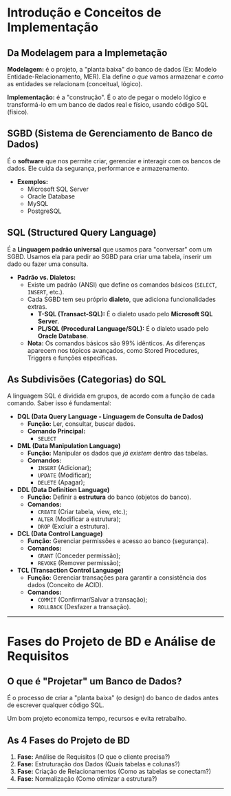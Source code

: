 # Introdução e Conceitos de Implementação

## Da Modelagem para a Implemetação

**Modelagem:** é o projeto, a "planta baixa" do banco de dados (Ex: Modelo Entidade-Relacionamento, MER). Ela define *o que* vamos armazenar e *como* as entidades se relacionam (conceitual, lógico).

**Implementação:** é a "construção". É o ato de pegar o modelo lógico e transformá-lo em um banco de dados real e físico, usando código SQL (físico).

## SGBD (Sistema de Gerenciamento de Banco de Dados)

É o **software** que nos permite criar, gerenciar e interagir com os bancos de dados. Ele cuida da segurança, performance e armazenamento.

- **Exemplos:**
    - Microsoft SQL Server
    - Oracle Database
    - MySQL
    - PostgreSQL

## SQL (Structured Query Language)

É a **Linguagem padrão universal** que usamos para "conversar" com um SGBD. Usamos ela para pedir ao SGBD para criar uma tabela, inserir um dado ou fazer uma consulta.

- **Padrão vs. Dialetos:**
    - Existe um padrão (ANSI) que define os comandos básicos (`SELECT`, `INSERT`, etc.).
    - Cada SGBD tem seu próprio **dialeto**, que adiciona funcionalidades extras.
        - **T-SQL (Transact-SQL):** É o dialeto usado pelo **Microsoft SQL Server**.
        - **PL/SQL (Procedural Language/SQL):** É o dialeto usado pelo **Oracle Database**.
    - **Nota:** Os comandos básicos são 99% idênticos. As diferenças aparecem nos tópicos avançados, como Stored Procedures, Triggers e funções específicas.

## As Subdivisões (Categorias) do SQL

A linguagem SQL é dividida em grupos, de acordo com a função de cada comando. Saber isso é fundamental:

- **DQL (Data Query Language - Linguagem de Consulta de Dados)**
    - **Função:** Ler, consultar, buscar dados.
    - **Comando Principal:**
        - `SELECT`
- **DML (Data Manipulation Language)**
    - **Função:** Manipular os dados que *já existem* dentro das tabelas.
    - **Comandos:**
        - `INSERT` (Adicionar);
        - `UPDATE` (Modificar);
        - `DELETE` (Apagar);
- **DDL (Data Definition Language)**
    - **Função:** Definir a **estrutura** do banco (objetos do banco).
    - **Comandos:**
        - `CREATE` (Criar tabela, view, etc.);
        - `ALTER` (Modificar a estrutura);
        - `DROP` (Excluir a estrutura).
- **DCL (Data Control Language)**
    - **Função:** Gerenciar permissões e acesso ao banco (segurança).
    - **Comandos:**
        - `GRANT` (Conceder permissão);
        - `REVOKE` (Remover permissão);
- **TCL (Transaction Control Language)**
    - **Função:** Gerenciar transações para garantir a consistência dos dados (Conceito de ACID).
    - **Comandos:**
        - `COMMIT` (Confirmar/Salvar a transação);
        - `ROLLBACK` (Desfazer a transação).

---

# Fases do Projeto de BD e Análise de Requisitos

## O que é "Projetar" um Banco de Dados?

É o processo de criar a "planta baixa" (o design) do banco de dados antes de escrever qualquer código SQL.

Um bom projeto economiza tempo, recursos e evita retrabalho.

## As 4 Fases do Projeto de BD

1. **Fase:** Análise de Requisitos (O que o cliente precisa?)
2. **Fase:** Estruturação dos Dados (Quais tabelas e colunas?)
3. **Fase:** Criação de Relacionamentos (Como as tabelas se conectam?)
4. **Fase:** Normalização (Como otimizar a estrutura?)

---
